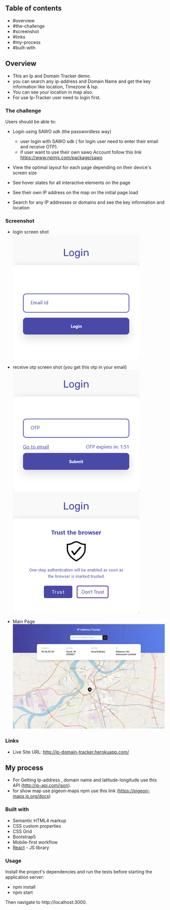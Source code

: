 ## Table of contents

- #overview
- #the-challenge
- #screenshot
- #links
- #my-process
- #built-with

## Overview

- This an Ip and Domain Tracker demo.
- you can search any ip-address and Domain Name and get the key information like location, Timezone & Isp.
- You can see your location in map also.
- For use Ip-Tracker user need to login first.

### The challenge

Users should be able to:

- Login using SAWO sdk (the passwordless way)

  - user login with SAWO sdk ( for login user need to enter their email and receive OTP).
  - if user want to use their own sawo Account follow this link https://www.npmjs.com/package/sawo

- View the optimal layout for each page depending on their device's screen size
- See hover states for all interactive elements on the page
- See their own IP address on the map on the initial page load
- Search for any IP addresses or domains and see the key information and location

### Screenshot

- login screen shot
  ![](./src/images/login.png)<br />

- receive otp screen shot (you get this otp in your email)<br />
  ![](./src/images/otp.png)<br />
  ![](./src/images/trust.png)<br />

- Main Page
  ![](./src/images/main.png)<br />

### Links

- Live Site URL: http://ip-domain-tracker.herokuapp.com/

## My process

- For Getting Ip-address , domain name and latitude-longitude use this API (http://ip-api.com/json).
- for show map use pigeon-maps npm use this link (https://pigeon-maps.js.org/docs)

### Built with

- Semantic HTML4 markup
- CSS custom properties
- CSS Grid
- Bootstrap5
- Mobile-first workflow
- [React](https://reactjs.org/) - JS library

### Usage

Install the project's dependencies and run the tests before starting the application server:

- npm install
- npm start

Then navigate to http://localhost:3000.
